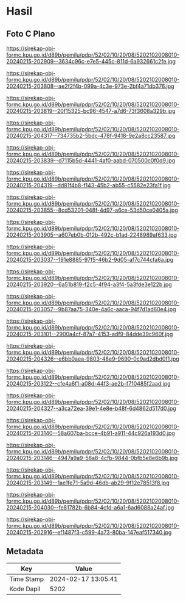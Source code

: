 # Hasil

## Foto C Plano

https://sirekap-obj-formc.kpu.go.id/d89b/pemilu/pdpr/52/02/10/20/08/5202102008010-20240215-202909--3634c96c-e7e5-445c-811d-6a932661c2fe.jpg

https://sirekap-obj-formc.kpu.go.id/d89b/pemilu/pdpr/52/02/10/20/08/5202102008010-20240215-203808--ae2f2f4b-099a-4c3e-973e-2bf4a71db376.jpg

https://sirekap-obj-formc.kpu.go.id/d89b/pemilu/pdpr/52/02/10/20/08/5202102008010-20240215-203819--20f15325-bc96-4547-a7d6-73f3608a329b.jpg

https://sirekap-obj-formc.kpu.go.id/d89b/pemilu/pdpr/52/02/10/20/08/5202102008010-20240215-204317--734735b2-5bdc-478f-9418-9e2a8cc23587.jpg

https://sirekap-obj-formc.kpu.go.id/d89b/pemilu/pdpr/52/02/10/20/08/5202102008010-20240215-203839--d7115b5d-4441-4af0-aabd-070500c0f0d9.jpg

https://sirekap-obj-formc.kpu.go.id/d89b/pemilu/pdpr/52/02/10/20/08/5202102008010-20240215-204319--dd81f4b8-f143-45b2-ab55-c5582e23fa1f.jpg

https://sirekap-obj-formc.kpu.go.id/d89b/pemilu/pdpr/52/02/10/20/08/5202102008010-20240215-203855--8cd53201-048f-4d97-a6ce-53d50ce0405a.jpg

https://sirekap-obj-formc.kpu.go.id/d89b/pemilu/pdpr/52/02/10/20/08/5202102008010-20240215-203905--a607eb0b-012b-492c-b1ad-2248989af633.jpg

https://sirekap-obj-formc.kpu.go.id/d89b/pemilu/pdpr/52/02/10/20/08/5202102008010-20240215-203037--191e8885-97f5-46b2-9d05-af7c744cfa6a.jpg

https://sirekap-obj-formc.kpu.go.id/d89b/pemilu/pdpr/52/02/10/20/08/5202102008010-20240215-203920--6a51b819-f2c5-4f94-a3f4-5a3fde3e122b.jpg

https://sirekap-obj-formc.kpu.go.id/d89b/pemilu/pdpr/52/02/10/20/08/5202102008010-20240215-203057--9b87aa75-340e-4a6c-aaca-94f7d1ad60e4.jpg

https://sirekap-obj-formc.kpu.go.id/d89b/pemilu/pdpr/52/02/10/20/08/5202102008010-20240215-203101--2900a4cf-87a7-4153-adf9-84dde39c960f.jpg

https://sirekap-obj-formc.kpu.go.id/d89b/pemilu/pdpr/52/02/10/20/08/5202102008010-20240215-204326--e6bb0aea-9803-48e9-9690-0c9ad2dbd0f1.jpg

https://sirekap-obj-formc.kpu.go.id/d89b/pemilu/pdpr/52/02/10/20/08/5202102008010-20240215-203122--cfe4a6f1-a08d-44f3-ae2b-f710485f2aad.jpg

https://sirekap-obj-formc.kpu.go.id/d89b/pemilu/pdpr/52/02/10/20/08/5202102008010-20240215-204327--a3ca72ea-39e1-4e8e-b48f-6d4862d517d0.jpg

https://sirekap-obj-formc.kpu.go.id/d89b/pemilu/pdpr/52/02/10/20/08/5202102008010-20240215-203140--58a607ba-bcce-4b91-a911-44c926a193d0.jpg

https://sirekap-obj-formc.kpu.go.id/d89b/pemilu/pdpr/52/02/10/20/08/5202102008010-20240215-203146--4947a9a9-58a8-4cfb-9844-0bfb5e8e6b9b.jpg

https://sirekap-obj-formc.kpu.go.id/d89b/pemilu/pdpr/52/02/10/20/08/5202102008010-20240215-203149--1ae1fe71-5a9d-46db-ab29-9f12e78513f8.jpg

https://sirekap-obj-formc.kpu.go.id/d89b/pemilu/pdpr/52/02/10/20/08/5202102008010-20240215-204030--fe81782b-6b84-4cfd-a6a1-6ad6088a24af.jpg

https://sirekap-obj-formc.kpu.go.id/d89b/pemilu/pdpr/52/02/10/20/08/5202102008010-20240215-202916--ef1487f3-c599-4a73-80ba-147eaf517340.jpg


## Metadata

| Key        | Value               |
| ---------- | ------------------- |
| Time Stamp | 2024-02-17 13:05:41 |
| Kode Dapil | 5202                |




